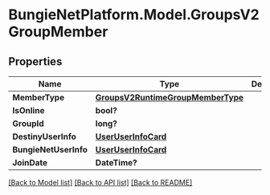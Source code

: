 # BungieNetPlatform.Model.GroupsV2GroupMember
## Properties

Name | Type | Description | Notes
------------ | ------------- | ------------- | -------------
**MemberType** | [**GroupsV2RuntimeGroupMemberType**](GroupsV2RuntimeGroupMemberType.md) |  | [optional] 
**IsOnline** | **bool?** |  | [optional] 
**GroupId** | **long?** |  | [optional] 
**DestinyUserInfo** | [**UserUserInfoCard**](UserUserInfoCard.md) |  | [optional] 
**BungieNetUserInfo** | [**UserUserInfoCard**](UserUserInfoCard.md) |  | [optional] 
**JoinDate** | **DateTime?** |  | [optional] 

[[Back to Model list]](../README.md#documentation-for-models) [[Back to API list]](../README.md#documentation-for-api-endpoints) [[Back to README]](../README.md)

